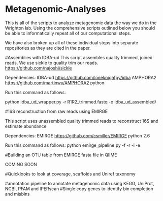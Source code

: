 # Metagenomic-Analyses

This is all of the scripts to analyze metagenomic data the way we do in the Wrighton lab. Using the comprehensive scripts outlined below you should be able to informatically repeat all of our computational steps.

We have also broken up all of these individual steps into separate repositories as they are cited in the paper.

#Assemblies with IDBA-ud
This script assembles quality trimmed, joined reads. We use sickle to quality trim our reads.
https://github.com/najoshi/sickle

Dependencies:
IDBA-ud https://github.com/loneknightpy/idba
AMPHORA2 https://github.com/martinwu/AMPHORA2
python

Run this command as follows:

python idba_ud_wrapper.py -r R1R2_trimmed.fastq -o idba_ud_assembled/

#16S reconstruction from raw reads using EMIRGE

This script uses unassembled quality trimmed reads to reconstruct 16S and estimate abundance

Dependencies: 
EMIRGE https://github.com/csmiller/EMIRGE
python 2.6

Run this command as follows:
python emirge_pipeline.py -f <forwardreads> -r <reversereads> -i <jobid> -e <emailaddress>

#Building an OTU table from EMIRGE fasta file in QIIME

COMING SOON

#Quicklooks to look at coverage, scaffolds and Uniref taxonomy


#annotation pipeline to annotate metagenomic data using KEGG, UniProt, NCBI, PFAM and IPERscan
#Single copy genes to identify bin completion and misbins
